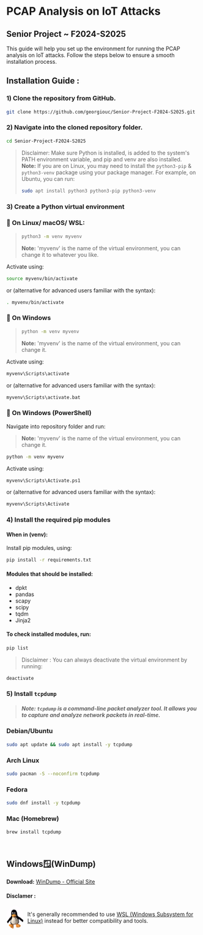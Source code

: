 
#  PCAP Analysis on IoT Attacks
## Senior Project ~ F2024-S2025
This guide will help you set up the environment for running the PCAP analysis on IoT attacks. Follow the steps below to ensure a smooth installation process. 

## Installation Guide :
### 1) Clone the repository from GitHub.

```bash
git clone https://github.com/georgiouc/Senior-Project-F2024-S2025.git
```
### 2) Navigate into the cloned repository folder.
```bash
cd Senior-Project-F2024-S2025
```
>Disclaimer: 
Make sure Python is installed, is added to the system's PATH environment variable, and pip and venv are also installed.
<br>**Note:** If you are on Linux, you may need to install the `python3-pip` & `python3-venv` package using your package manager. For example, on Ubuntu, you can run:
>```bash
>sudo apt install python3 python3-pip python3-venv
>```
### 3) Create a Python virtual environment 

### 🔹 On Linux/ macOS/ WSL:

>```bash
>python3 -m venv myvenv
>```
>**Note:** 'myvenv' is the name of the virtual environment, you can change it to whatever you like.

Activate using:
```bash
source myvenv/bin/activate
```
or (alternative for advanced users familiar with the syntax):
```bash
. myvenv/bin/activate
```
### 🔹 On Windows

>```bash
>python -m venv myvenv
>```
>**Note:** 'myvenv' is the name of the virtual environment, you can change it.

Activate using:
```bash
myvenv\Scripts\activate
```
or (alternative for advanced users familiar with the syntax):
```bash
myvenv\Scripts\activate.bat
```
### 🔹 On Windows (PowerShell)
Navigate into repository folder and run:
>**Note:** 'myvenv' is the name of the virtual environment, you can change it.
```bash
python -m venv myvenv
```
Activate using:
```bash
myvenv\Scripts\Activate.ps1
```
or (alternative for advanced users familiar with the syntax):
```bash
myvenv\Scripts\Activate
```


### 4) Install the required pip modules
#### When in (venv):
Install pip modules, using:
```bash
pip install -r requirements.txt
```
#### Modules that should be installed:
- dpkt
- pandas
- scapy
- scipy
- tqdm
- Jinja2

#### To check installed modules, run:

```bash
pip list
```

>Disclaimer : You can always deactivate the virtual environment by running:
```bash
deactivate
```


### 5) Install  `tcpdump`
>##### **Note:** `tcpdump` is a command-line packet analyzer tool. It allows you to capture and analyze network packets in real-time.


### Debian/Ubuntu
```bash
sudo apt update && sudo apt install -y tcpdump
```
### Arch Linux
```bash
sudo pacman -S --noconfirm tcpdump
```
### Fedora
```bash
sudo dnf install -y tcpdump
```
### Mac (Homebrew)
```bash
brew install tcpdump
```
<br>

## Windows🪟(WinDump)

 **Download:** [WinDump - Official Site](https://www.winpcap.org/windump/)
 
 #### Disclamer :
<div style="display: flex; align-items: center;">
  <img src="image.png" alt="Alt text" style="width: 60px; height: 60px; border-radius: 50%; margin-right: 10px;">
  <span>It's generally recommended to use <a href="https://learn.microsoft.com/en-us/windows/wsl/">WSL (Windows Subsystem for Linux)</a> instead for better compatibility and tools.</span>
</div>



